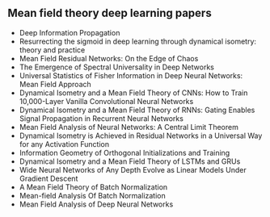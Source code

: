 <h2> Mean field theory deep learning papers </h2>

<ul>

     
          
             

 <li><a target="_blank" href="https://github.com/manjunath5496/Mean-field-theory-deep-learning-papers/blob/master/mft(1).pdf" style="text-decoration:none;">Deep Information Propagation</a></li>

 <li><a target="_blank" href="https://github.com/manjunath5496/Mean-field-theory-deep-learning-papers/blob/master/mft(2).pdf" style="text-decoration:none;">Resurrecting the sigmoid in deep learning through dynamical isometry: theory and practice</a></li>

<li><a target="_blank" href="https://github.com/manjunath5496/Mean-field-theory-deep-learning-papers/blob/master/mft(3).pdf" style="text-decoration:none;">Mean Field Residual Networks: On the Edge of Chaos</a></li>
 <li><a target="_blank" href="https://github.com/manjunath5496/Mean-field-theory-deep-learning-papers/blob/master/mft(4).pdf" style="text-decoration:none;">The Emergence of Spectral Universality in Deep Networks</a></li>                              
<li><a target="_blank" href="https://github.com/manjunath5496/Mean-field-theory-deep-learning-papers/blob/master/mft(5).pdf" style="text-decoration:none;">Universal Statistics of Fisher Information in Deep Neural Networks: Mean Field Approach</a></li>
<li><a target="_blank" href="https://github.com/manjunath5496/Mean-field-theory-deep-learning-papers/blob/master/mft(6).pdf" style="text-decoration:none;">Dynamical Isometry and a Mean Field Theory of CNNs: How to Train 10,000-Layer Vanilla Convolutional Neural Networks</a></li>
 <li><a target="_blank" href="https://github.com/manjunath5496/Mean-field-theory-deep-learning-papers/blob/master/mft(7).pdf" style="text-decoration:none;">Dynamical Isometry and a Mean Field Theory of RNNs: Gating Enables Signal Propagation in Recurrent Neural Networks</a></li>

 <li><a target="_blank" href="https://github.com/manjunath5496/Mean-field-theory-deep-learning-papers/blob/master/mft(8).pdf" style="text-decoration:none;"> Mean Field Analysis of Neural Networks: A Central Limit Theorem</a></li>
   <li><a target="_blank" href="https://github.com/manjunath5496/Mean-field-theory-deep-learning-papers/blob/master/mft(9).pdf" style="text-decoration:none;">Dynamical Isometry is Achieved in Residual Networks in a Universal Way for any Activation Function</a></li>
  
   
 <li><a target="_blank" href="https://github.com/manjunath5496/Mean-field-theory-deep-learning-papers/blob/master/mft(10).pdf" style="text-decoration:none;">Information Geometry of Orthogonal Initializations and Training</a></li>                              
<li><a target="_blank" href="https://github.com/manjunath5496/Mean-field-theory-deep-learning-papers/blob/master/mft(11).pdf" style="text-decoration:none;">Dynamical Isometry and a Mean Field Theory of LSTMs and GRUs</a></li>
<li><a target="_blank" href="https://github.com/manjunath5496/Mean-field-theory-deep-learning-papers/blob/master/mft(12).pdf" style="text-decoration:none;">Wide Neural Networks of Any Depth Evolve as Linear Models Under Gradient Descent</a></li>
<li><a target="_blank" href="https://github.com/manjunath5496/Mean-field-theory-deep-learning-papers/blob/master/mft(13).pdf" style="text-decoration:none;">
A Mean Field Theory of Batch Normalization</a></li>

<li><a target="_blank" href="https://github.com/manjunath5496/Mean-field-theory-deep-learning-papers/blob/master/mft(14).pdf" style="text-decoration:none;">Mean-field Analysis Of Batch Normalization</a></li>
                              
<li><a target="_blank" href="https://github.com/manjunath5496/Mean-field-theory-deep-learning-papers/blob/master/mft(15).pdf" style="text-decoration:none;">Mean Field Analysis of Deep Neural Networks</a></li>

</ul>
